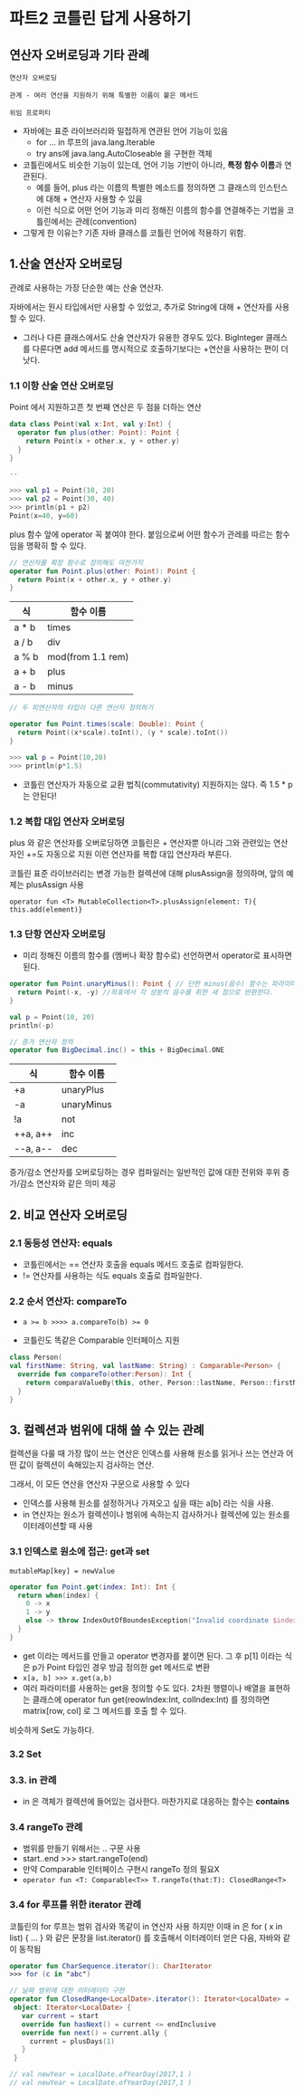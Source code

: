 # 파트2 코틀린 답게 사용하기



## 연산자 오버로딩과 기타 관례

```
연산자 오버로딩

관계 - 여러 연산을 지원하기 위해 특별한 이름이 붙은 메서드

위임 프로퍼티

```



- 자바에는 표준 라이브러리와 밀접하게 연관된 언어 기능이 있음
  - for ... in 루프의 java.lang.Iterable
  - try ans에 java.lang.AutoCloseable 을 구현한 객체
- 코틀린에서도 비슷한 기능이 있는데, 언어 기능 기반이 아니라, **특정 함수 이름**과 연관된다.
  - 예를 들어, plus 라는 이름의 특별한 메소드를 정의하면 그 클래스의 인스턴스에 대해 + 연산자 사용할 수 있음
  - 이런 식으로 어떤 언어 기능과 미리 정해진 이름의 함수를 연결해주는 기법을 코틀린에서는 관례(convention)
- 그렇게 한 이유는? 기존 자바 클래스를 코틀린 언어에 적용하기 위함.



## 1.산술 연산자 오버로딩

관례로 사용하는 가장 단순한 예는 산술 연산자.



자바에서는 원시 타입에서만 사용할 수 있었고, 추가로 String에 대해 + 연산자를 사용할 수 있다. 

- 그러나 다른 클래스에서도 산술 연산자가 유용한 경우도 있다. BigInteger 클래스를 다룬다면 add 메서드를 명시적으로 호출하기보다는 +연산을 사용하는 편이 더 낫다.



### 1.1 이항 산술 연산 오버로딩

Point 에서 지원하고픈 첫 번째 연산은 두 점을 더하는 연산

```kotlin
data class Point(val x:Int, val y:Int) {
  operator fun plus(other: Point): Point {
    return Point(x + other.x, y + other.y)
  }
}

--

>>> val p1 = Point(10, 20)
>>> val p2 = Point(30, 40)
>>> println(p1 + p2)
Point(x=40, y=60)
```



plus 함수 앞에 operator 꼭 붙여야 한다. 붙임으로써 어떤 함수가 관레를 따르는 함수임을 명확히 할 수 있다.



```kotlin
// 연산자를 확장 함수로 정의해도 마찬가지
operator fun Point.plus(other: Point): Point {
  return Point(x + other.x, y + other.y)
}
```



| 식    | 함수 이름         |
| ----- | ----------------- |
| a * b | times             |
| a / b | div               |
| a % b | mod(from 1.1 rem) |
| a + b | plus              |
| a - b | minus             |



```kotlin
// 두 피연산자의 타입이 다른 연산자 정의하기

operator fun Point.times(scale: Double): Point {
  return Point((x*scale).toInt(), (y * scale).toInt())
}

>>> val p = Point(10,20)
>>> println(p*1.5)

```



- 코틀린 연산자가 자동으로 교환 법칙(commutativity) 지원하지는 않다. 즉 1.5 * p 는 안된다!



### 1.2 복합 대입 연산자 오버로딩

plus 와 같은 연산자를 오버로딩하면 코틀린은 + 연산자뿐 아니라 그와 관련있는 연산자인 +=도 자동으로 지원 이런 연산자를 복합 대입 연산자라 부른다.



코틀린 표준 라이브러리는 변경 가능한 컬렉션에 대해 plusAssign을 정의하며, 앞의 예제는 plusAssign 사용

`operator fun <T> MutableCollection<T>.plusAssign(element: T){ this.add(element)}`



### 1.3 단항 연산자 오버로딩

- 미리 정해진 이름의 함수를 (멤버나 확장 함수로) 선언하면서 operator로 표시하면 된다.

```kotlin
operator fun Point.unaryMinus(): Point { // 단한 minus(음수) 함수는 파라미터가 없다.
  return Point(-x, -y) //좌표에서 각 성분의 음수를 취한 새 점으로 반환한다.
}

val p = Point(10, 20)
println(-p)

// 증가 연산자 정의
operator fun BigDecimal.inc() = this + BigDecimal.ONE


```

| 식       | 함수 이름  |
| -------- | ---------- |
| +a       | unaryPlus  |
| -a       | unaryMinus |
| !a       | not        |
| ++a, a++ | inc        |
| --a, a-- | dec        |

증가/감소 연산자를 오버로딩하는 경우 컴파일러는 일반적인 값에 대한 전위와 후위 증가/감소 연산자와 같은 의미 제공



## 2. 비교 연산자 오버로딩



### 2.1 동등성 연산자: equals

- 코틀린에서는 == 연산자 호출을 equals 메서드 호출로 컴파일한다.
- != 연산자를 사용하는 식도 equals 호출로 컴파일한다.



### 2.2 순서 연산자: compareTo

- `a >= b >>>> a.compareTo(b) >= 0`

- 코틀린도 똑같은 Comparable 인터페이스 지원



```kotlin
class Person(
val firstName: String, val lastName: String) : Comparable<Person> {
  override fun compareTo(other:Person): Int {
    return comparaValueBy(this, other, Person::lastName, Person::firstName)
  }
}
```





##  3. 컬렉션과 범위에 대해 쓸 수 있는 관례

컬렉션을 다룰 때 가장 많이 쓰는 연산은 인덱스를 사용해 원소를 읽거나 쓰는 연산과 어떤 값이 컬렉션이 속해있는지 검사하는 연산.

그래서, 이 모든 연산을 연산자 구문으로 사용할 수 있다



- 인덱스를 사용해 원소를 설정하거나 가져오고 싶을 때는 a[b] 라는 식을 사용. 
- in 연산자는 원소가 컬렉션이나 범위에 속하는지 검사하거나 컬렉션에 있는 원소를 이터레이션할 때 사용



### 3.1 인덱스로 원소에 접근: get과 set

`mutableMap[key] = newValue`



```kotlin
operator fun Point.get(index: Int): Int {
  return when(index) {
    0 -> x
    1 -> y
    else -> throw IndexOutOfBoundesException("Invalid coordinate $index")
  }
}
```



- get 이라는 메서드를 만들고 operator 변경자를 붙이면 된다. 그 후 p[1] 이라는 식은 p가 Point 타입인 경우 방금 정의한 get 메서드로 변환
- `x[a, b] >>> x.get(a,b)`
- 여러 파라미터를 사용하는 get을 정의할 수도 있다. 2차원 행렬이나 배열을 표현하는 클래스에 operator fun get(reowIndex:Int, colIndex:Int) 를 정의하면 matrix[row, col] 로 그 메서드를 호출 할 수 있다.



비슷하게 Set도 가능하다.

### 3.2 Set

### 3.3. in 관례

- in 은 객체가 컬렉션에 들어있는 검사한다. 마찬가지로 대응하는 함수는 **contains**



### 3.4 rangeTo 관례

- 범위를 만들기 위해서는 .. 구문 사용
- start..end >>> start.rangeTo(end)
- 만약 Comparable 인터페이스 구현시 rangeTo 정의 필요X
- `operator fun <T: Comparable<T>> T.rangeTo(that:T): ClosedRange<T>`





### 3.4 for 루프를 위한 iterator 관례



코틀린의 for 루프는 범위 검사와 똑같이 in 연산자 사용 하지만 이때 in 은 for ( x in list) { ... } 와 같은 문장을 list.iterator() 를 호출해서 이터레이터 얻은 다음, 자바와 같이 동작됨

```kotlin
operator fun CharSequence.iterator(): CharIterator
>>> for (c in "abc")
```



```kotlin
// 날짜 범위에 대한 이터레이터 구현
operator fun ClosedRange<LocalDate>.iterator(): Iterator<LocalDate> =
 object: Iterator<LocalDate> {
   var current = start
   override fun hasNext() = current <= endInclusive
   override fun next() = current.ally {
     current = plusDays(1)
   }
 }

// val newYear = LocalDate.ofYearDay(2017,1 )
// val newYear = LocalDate.ofYearDay(2017,1 )
```

